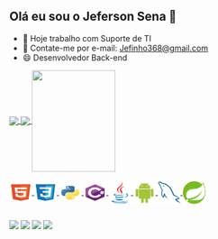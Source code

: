 ## Olá eu sou o Jeferson Sena 👋


- 🔭 Hoje trabalho com Suporte de TI
- 👯 Contate-me por e-mail: Jefinho368@gmail.com
- 😄 Desenvolvedor Back-end


<div>
  <a href="https://github.com/tiowick">
  <img height="180em"   align="center" src="https://github-readme-stats.vercel.app/api?username=tiowick&show_icons=true&theme=react&include_all_commits=true&count_private=true"/>
  <img height="180em"  align="center" src="https://github-readme-stats.vercel.app/api/top-langs/?username=tiowick&layout=compact&langs_count=7&theme=react" />

  <img align="center" width="148" height="180" src="https://media1.tenor.com/images/68e8337fb4eb7e40645d832c64762a8b/tenor.gif?itemid=19443613">
</div>
 <br>
<div> 
  <img align="center" alt="jef-HTML" height="30" width="40" src="https://raw.githubusercontent.com/devicons/devicon/master/icons/html5/html5-original.svg">
  <img align="center" alt="jef-CSS" height="30" width="40" src="https://raw.githubusercontent.com/devicons/devicon/master/icons/css3/css3-original.svg">
  <img align="center" alt="jef-Python" height="30" width="40" src="https://raw.githubusercontent.com/devicons/devicon/master/icons/python/python-original.svg">
  <img align="center" alt="jef-Csharp" height="30" width="40" src="https://raw.githubusercontent.com/devicons/devicon/master/icons/csharp/csharp-original.svg">
  <img align="center" alt="jef-Java" height="40" width="40" src="https://github.com/devicons/devicon/blob/master/icons/java/java-original.svg">
  <img align="center" alt="jef-Android" height="40" width="40" src="https://github.com/devicons/devicon/blob/master/icons/android/android-original.svg">
  <img align="center" alt="jef-Mysql" height="40" width="40" src="https://github.com/devicons/devicon/blob/master/icons/mysql/mysql-original.svg">
  <img align="center" alt="jef-Firebase" height="40" width="40" src="https://github.com/devicons/devicon/blob/master/icons/spring/spring-original.svg">
 
    
##
  <div>
    <a href="https://www.instagram.com/jefersonsena__/" target="_blank"><img src="https://img.shields.io/badge/-Instagram-%23E4405F?style=for-the-badge&logo=instagram&logoColor=white" target="_blank"></a>
  <a href = "mailto:jefinho368@gmail.com"><img src="https://img.shields.io/badge/-Gmail-%23333?style=for-the-badge&logo=gmail&logoColor=white" target="_blank"></a> 
  <a href="https://www.linkedin.com/in/jeferson-sena-b02a94204/" target="_blank"><img src="https://img.shields.io/badge/-LinkedIn-%230077B5?style=for-the-badge&logo=linkedin&logoColor=white" target="_blank"></a>
   <a href="https://api.whatsapp.com/send/?phone=71993085732&text&type=phone_number&app_absent=0" target="_blank"><img src="https://img.shields.io/badge/WhatsApp-25D366?style=for-the-badge&logo=whatsapp&logoColor=white" target="_blank"></a>

  </div>
 

